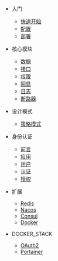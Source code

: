* 入门
  * [快速开始](guid/quickstart.md)
  * [配置](guid/config.md)
  * [部署](guid/deploy.md)

* 核心模块
  * [数据](core/data.md)
  * [接口](core/api.md)
  * [权限](core/permission.md)
  * [回显](core/echo.md)
  * [日志](core/log.md)
  * [断路器](core/circuitbreaker.md)

* 设计模式
  * [策略模式](biz/stratege.md)

* 身份认证
  * [前言](auth/intro.md)
  * [应用](auth/client.md)
  * [用户](auth/user.md)
  * [认证](auth/authentication.md)
  * [授权](auth/authrization.md)

* 扩展
  * [Redis](extend/redis.md)
  * [Nacos](extend/nacos.md)
  * [Consul](extend/consul.md)
  * [Docker](extend/docker.md)

* DOCKER_STACK
  * [OAuth2](stack/oauth2.md)
  * [Portainer](stack/portainer.md)
